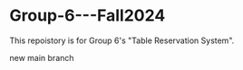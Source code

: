 # Group-6---Fall2024
This repoistory is for Group 6's "Table Reservation System". 

new main branch
